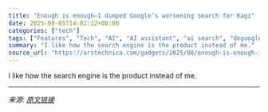 ```yaml
---
title: "Enough is enough—I dumped Google’s worsening search for Kagi"
date: 2025-08-05T14:02:12+08:00
categories: ["tech"]
tags: ["Features", "Tech", "AI", "AI assistant", "ai search", "degoogle", "google", "google search", "kagi", "kagi search", "screwyoogle", "search", "search engines", "SEO"]
summary: "I like how the search engine is the product instead of me."
source_url: "https://arstechnica.com/gadgets/2025/08/enough-is-enough-i-dumped-googles-worsening-search-for-kagi/"
---
```


I like how the search engine is the product instead of me.

---

*来源: [原文链接](https://arstechnica.com/gadgets/2025/08/enough-is-enough-i-dumped-googles-worsening-search-for-kagi/)*
